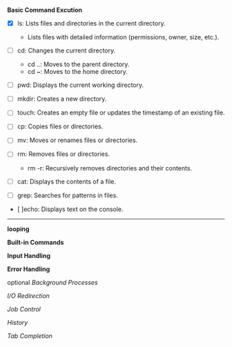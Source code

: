 
**Basic Command Excution**   

- [x] ls: Lists files and directories in the current directory.  

   - Lists files with detailed information (permissions, owner, size, etc.).  

- [ ] cd: Changes the current directory.

    - cd ..: Moves to the parent directory.  
    - cd ~: Moves to the home directory.  

- [ ] pwd: Displays the current working directory.  
- [ ] mkdir: Creates a new directory.  
- [ ] touch: Creates an empty file or updates the timestamp of an existing file.  
- [ ] cp: Copies files or directories.  
- [ ] mv: Moves or renames files or directories.  
- [ ] rm: Removes files or directories.  

    - rm -r: Recursively removes directories and their contents.  

- [ ] cat: Displays the contents of a file.  
- [ ] grep: Searches for patterns in files.  
- [ ]echo: Displays text on the console.  

----

**looping**


**Built-in Commands**


**Input Handling**


**Error Handling**


optional
*Background Processes*

*I/O Redirection*

*Job Control*

*History*

*Tab Completion*

